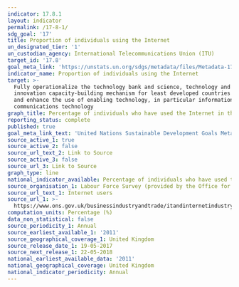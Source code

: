 ```yaml
---
indicator: 17.8.1
layout: indicator
permalink: /17-8-1/
sdg_goal: '17'
title: Proportion of individuals using the Internet
un_designated_tier: '1'
un_custodian_agency: International Telecommunications Union (ITU)
target_id: '17.8'
goal_meta_link: 'https://unstats.un.org/sdgs/metadata/files/Metadata-17-08-01.pdf'
indicator_name: Proportion of individuals using the Internet
target: >-
  Fully operationalize the technology bank and science, technology and
  innovation capacity-building mechanism for least developed countries by 2017
  and enhance the use of enabling technology, in particular information and
  communications technology
graph_title: Percentage of individuals who have used the Internet in the last three months
reporting_status: complete
published: true
goal_meta_link_text: 'United Nations Sustainable Development Goals Metadata: 17.8.1'
source_active_1: true
source_active_2: false
source_url_text_2: Link to Source
source_active_3: false
source_url_3: Link to Source
graph_type: line
national_indicator_available: Percentage of individuals who have used the Internet in the last three months
source_organisation_1: Labour Force Survey (provided by the Office for National Statistics (ONS))
source_url_text_1: Internet users
source_url_1: >-
  https://www.ons.gov.uk/businessindustryandtrade/itandinternetindustry/datasets/internetusers
computation_units: Percentage (%)
data_non_statistical: false
source_periodicity_1: Annual
source_earliest_available_1: '2011'
source_geographical_coverage_1: United Kingdom
source_release_date_1: 19-05-2017
source_next_release_1: 22-05-2018
national_earliest_available_data: '2011'
national_geographical_coverage: United Kingdom
national_indicator_periodicity: Annual
---
```


